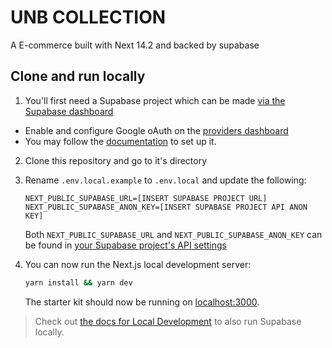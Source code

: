 # UNB COLLECTION

A E-commerce built with Next 14.2 and backed by supabase

## Clone and run locally

1. You'll first need a Supabase project which can be made [via the Supabase dashboard](https://database.new)

- Enable and configure Google oAuth on the [providers dashboard](https://supabase.com/dashboard/project/_/auth/providers)
- You may follow the [documentation](https://supabase.com/docs/guides/auth/social-login/auth-google?queryGroups=environment&environment=client&queryGroups=framework&framework=nextjs#prerequisites) to set up it.

2. Clone this repository and go to it's directory

3. Rename `.env.local.example` to `.env.local` and update the following:

   ```
   NEXT_PUBLIC_SUPABASE_URL=[INSERT SUPABASE PROJECT URL]
   NEXT_PUBLIC_SUPABASE_ANON_KEY=[INSERT SUPABASE PROJECT API ANON KEY]
   ```

   Both `NEXT_PUBLIC_SUPABASE_URL` and `NEXT_PUBLIC_SUPABASE_ANON_KEY` can be found in [your Supabase project's API settings](https://app.supabase.com/project/_/settings/api)

4. You can now run the Next.js local development server:

   ```bash
   yarn install && yarn dev
   ```

   The starter kit should now be running on [localhost:3000](http://localhost:3000/).

> Check out [the docs for Local Development](https://supabase.com/docs/guides/getting-started/local-development) to also run Supabase locally.
